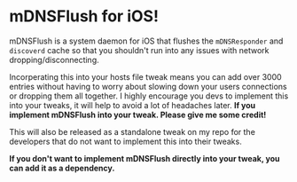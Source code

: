 # mDNSFlush for iOS!

mDNSFlush is a system daemon for iOS that flushes the ```mDNSResponder``` and ```discoverd``` cache so that you shouldn't run into any issues with network dropping/disconnecting.

Incorperating this into your hosts file tweak means you can add over 3000 entries without having to worry about slowing down your users connections or dropping them all together. I highly encourage you devs to implement this into your tweaks, it will help to avoid a lot of headaches later. **If you implement mDNSFlush into your tweak. Please give me some credit!**

This will also be released as a standalone tweak on my repo for the developers that do not want to implement this into their tweaks.

**If you don't want to implement mDNSFlush directly into your tweak, you can add it as a dependency.**
